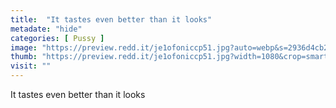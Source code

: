 ```yaml
---
title:  "It tastes even better than it looks"
metadate: "hide"
categories: [ Pussy ]
image: "https://preview.redd.it/je1ofoniccp51.jpg?auto=webp&s=2936d4cb2213764a67b03ec3bc5a3ff208ea30c2"
thumb: "https://preview.redd.it/je1ofoniccp51.jpg?width=1080&crop=smart&auto=webp&s=5cb53ac13fb4b98b0dd55fdbb0726333381f6500"
visit: ""
---
```

It tastes even better than it looks
